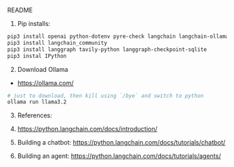 README

1. Pip installs:
```bash
pip3 install openai python-dotenv pyre-check langchain langchain-ollama llama_index
pip3 install langchain_community
pip3 install langgraph tavily-python langgraph-checkpoint-sqlite
pip3 instal IPython
```

2. Download Ollama
* https://ollama.com/
```bash
# just to download, then kill using `/bye` and switch to python
ollama run llama3.2
```

3. References:

1. https://python.langchain.com/docs/introduction/
2. Building a chatbot: https://python.langchain.com/docs/tutorials/chatbot/
3. Building an agent: https://python.langchain.com/docs/tutorials/agents/